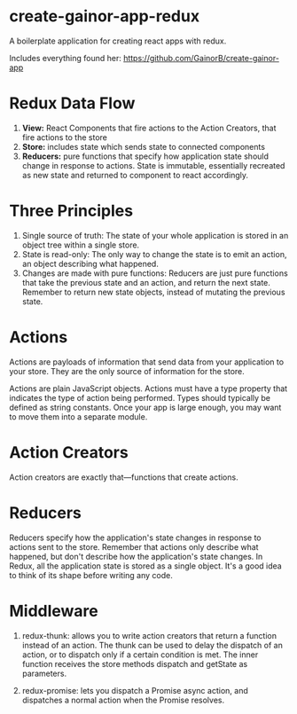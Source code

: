 # create-gainor-app-redux

A boilerplate application for creating react apps with redux.

Includes everything found her: https://github.com/GainorB/create-gainor-app

# Redux Data Flow

1.  **View:** React Components that fire actions to the Action Creators, that fire actions to the store
2.  **Store:** includes state which sends state to connected components
3.  **Reducers:** pure functions that specify how application state should change in response to actions. State is immutable, essentially recreated as new state and returned to component to react accordingly.

# Three Principles

1.  Single source of truth: The state of your whole application is stored in an object tree within a single store.
2.  State is read-only: The only way to change the state is to emit an action, an object describing what happened.
3.  Changes are made with pure functions: Reducers are just pure functions that take the previous state and an action, and return the next state. Remember to return new state objects, instead of mutating the previous state.

# Actions

Actions are payloads of information that send data from your application to your store. They are the only source of information for the store.

Actions are plain JavaScript objects. Actions must have a type property that indicates the type of action being performed. Types should typically be defined as string constants. Once your app is large enough, you may want to move them into a separate module.

# Action Creators

Action creators are exactly that—functions that create actions.

# Reducers

Reducers specify how the application's state changes in response to actions sent to the store. Remember that actions only describe what happened, but don't describe how the application's state changes. In Redux, all the application state is stored as a single object. It's a good idea to think of its shape before writing any code.

# Middleware

1.  redux-thunk: allows you to write action creators that return a function instead of an action. The thunk can be used to delay the dispatch of an action, or to dispatch only if a certain condition is met. The inner function receives the store methods dispatch and getState as parameters.

2.  redux-promise: lets you dispatch a Promise async action, and dispatches a normal action when the Promise resolves.
